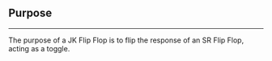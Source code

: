 ## Purpose
---
The purpose of a JK Flip Flop is to flip the response of an SR Flip Flop, acting as a toggle.